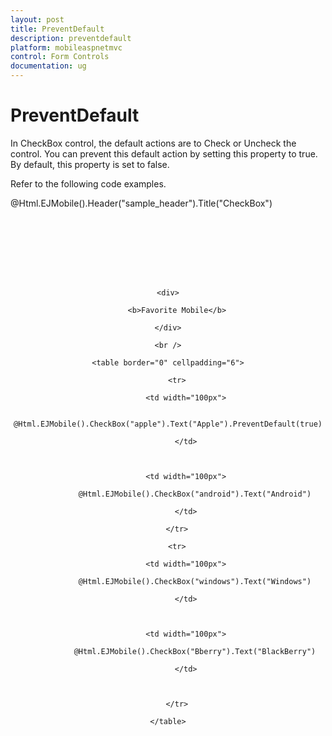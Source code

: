 ```yaml
---
layout: post
title: PreventDefault
description: preventdefault 
platform: mobileaspnetmvc
control: Form Controls
documentation: ug
---
```


# PreventDefault 

In CheckBox control, the default actions are to Check or Uncheck the control. You can prevent this default action by setting this property to true. By default, this property is set to false.

Refer to the following code examples.



@Html.EJMobile().Header("sample_header").Title("CheckBox")

<div align="center" style="padding-top: 100px">

    <div>

        <b>Favorite Mobile</b>

    </div>

    <br />

    <table border="0" cellpadding="6">

        <tr>

            <td width="100px">

                @Html.EJMobile().CheckBox("apple").Text("Apple").PreventDefault(true)

            </td>



            <td width="100px">

                @Html.EJMobile().CheckBox("android").Text("Android")

            </td>

        </tr>

        <tr>

            <td width="100px">

                @Html.EJMobile().CheckBox("windows").Text("Windows")

            </td>



            <td width="100px">

                @Html.EJMobile().CheckBox("Bberry").Text("BlackBerry")

            </td>



        </tr>

    </table>

</div>



